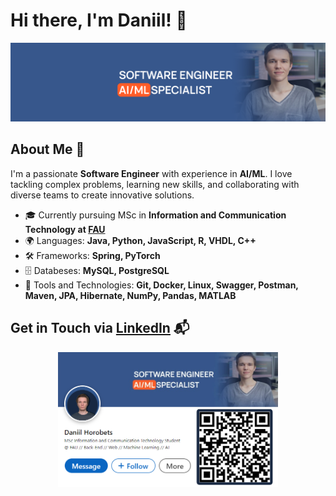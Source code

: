 # Hi there, I'm Daniil! 👋

![Banner](assets/Banner.png)

## About Me 🚀

I'm a passionate **Software Engineer** with experience in **AI/ML**. I love tackling complex problems, learning new skills, and collaborating with diverse teams to create innovative solutions.

- 🎓 Currently pursuing MSc in **Information and Communication Technology at [FAU](https://www.fau.eu/)**
- 🌍 Languages: **Java, Python, JavaScript, R, VHDL, C++**
- 🛠️ Frameworks: **Spring, PyTorch**
- 🗄️ Databeses: **MySQL, PostgreSQL**
- 🧰 Tools and Technologies: **Git, Docker, Linux, Swagger, Postman, Maven, JPA, Hibernate, NumPy, Pandas, MATLAB**


## Get in Touch via [LinkedIn](https://www.linkedin.com/in/daniil-horobets/) 📬
<div align="center">
  <img src="assets/LinkedIn-QR.png" width="70%" alt="LinkedIn">
</div>

